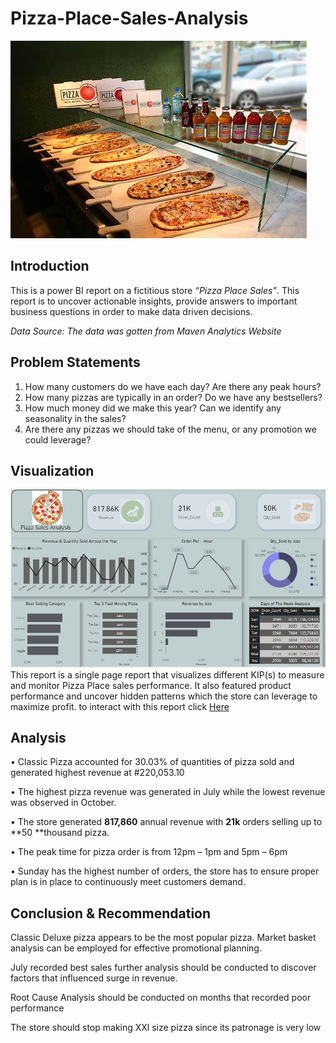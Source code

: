 # Pizza-Place-Sales-Analysis
![](pizza_store.jpeg)

## Introduction
This is a power BI report on a fictitious store *“Pizza Place Sales”*. This report is to uncover actionable insights, provide answers to important business questions in order to make data driven decisions.

*Data Source: The data was gotten from Maven Analytics Website*

## Problem Statements
1.	How many customers do we have each day? Are there any peak hours?
2.	How many pizzas are typically in an order? Do we have any bestsellers?
3.	How much money did we make this year? Can we identify any seasonality in the sales?
4.	Are there any pizzas we should take of the menu, or any promotion we could leverage?

## Visualization
![](V2.jpg)
This report is a single page report that visualizes different KIP(s) to measure and monitor Pizza Place sales performance. It also featured product performance and uncover hidden patterns which the store can leverage  to maximize profit. to interact with this report click [Here](https://app.powerbi.com/view?r=eyJrIjoiMGEzMWQwMGItOWEyZi00MTZlLWJiOGItYjJlOTQ1ZjdmM2M3IiwidCI6ImQ5MTZmMWVjLTA3MDktNDIzNC1iNDgyLTljYjIyOGUwZDk5NyJ9)

## Analysis
•	Classic Pizza accounted for 30.03% of quantities of pizza sold and generated highest revenue at #220,053.10

•	The highest pizza revenue was generated in July while the lowest revenue was observed in October.

•	The store generated **817,860** annual revenue with **21k** orders selling up to **50 **thousand pizza.

•	The peak time for pizza order is from 12pm – 1pm and 5pm – 6pm

•	Sunday has the highest number of orders, the store has to ensure proper plan is in place to continuously meet customers demand.

## Conclusion & Recommendation
Classic Deluxe pizza appears to be the most popular pizza. Market basket analysis can be employed for effective promotional planning.

July recorded best sales further analysis should be conducted to discover factors that influenced surge in revenue.

Root Cause Analysis should be conducted on months that recorded poor performance

The store should stop making XXl size pizza since its patronage is very low
